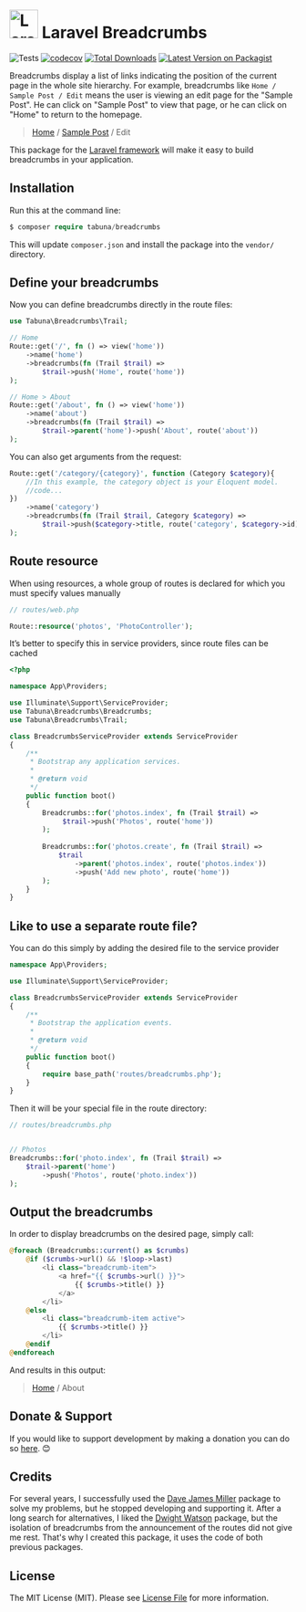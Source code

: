 # <img src="https://raw.githubusercontent.com/tabuna/breadcrumbs/master/logo.svg" width="50" height="50" alt="Laravel Breadcrumbs"> Laravel Breadcrumbs

![Tests](https://github.com/tabuna/breadcrumbs/workflows/run-tests/badge.svg)
[![codecov](https://codecov.io/gh/tabuna/breadcrumbs/branch/master/graph/badge.svg)](https://codecov.io/gh/tabuna/breadcrumbs)
[![Total Downloads](https://img.shields.io/packagist/dt/tabuna/breadcrumbs.svg)](https://packagist.org/packages/tabuna/breadcrumbs)
[![Latest Version on Packagist](https://img.shields.io/packagist/v/tabuna/breadcrumbs.svg)](https://packagist.org/packages/tabuna/breadcrumbs)

Breadcrumbs display a list of links indicating the position of the current page in the whole site hierarchy. For example, breadcrumbs like `Home / Sample Post / Edit`
means the user is viewing an edit page for the "Sample Post". He can click on "Sample Post" to view that page, or he can click on "Home" to return to the homepage.

> [Home](#) / [Sample Post](#) / Edit

This package for the [Laravel framework](https://laravel.com/) will make it easy to build breadcrumbs in your application.

## Installation

Run this at the command line:
```php
$ composer require tabuna/breadcrumbs
```
This will update `composer.json` and install the package into the `vendor/` directory.

## Define your breadcrumbs

Now you can define breadcrumbs directly in the route files:

```php
use Tabuna\Breadcrumbs\Trail;

// Home
Route::get('/', fn () => view('home'))
    ->name('home')
    ->breadcrumbs(fn (Trail $trail) =>
        $trail->push('Home', route('home'))
);

// Home > About
Route::get('/about', fn () => view('home'))
    ->name('about')
    ->breadcrumbs(fn (Trail $trail) =>
        $trail->parent('home')->push('About', route('about'))
);
```

You can also get arguments from the request:

```php
Route::get('/category/{category}', function (Category $category){
    //In this example, the category object is your Eloquent model.
    //code...
})
    ->name('category')
    ->breadcrumbs(fn (Trail $trail, Category $category) =>
        $trail->push($category->title, route('category', $category->id))
);
```

## Route resource

When using resources, a whole group of routes is declared for which you must specify values manually

```php
// routes/web.php

Route::resource('photos', 'PhotoController');
````

It’s better to specify this in service providers, since route files can be cached

```php
<?php

namespace App\Providers;

use Illuminate\Support\ServiceProvider;
use Tabuna\Breadcrumbs\Breadcrumbs;
use Tabuna\Breadcrumbs\Trail;

class BreadcrumbsServiceProvider extends ServiceProvider
{
    /**
     * Bootstrap any application services.
     *
     * @return void
     */
    public function boot()
    {
        Breadcrumbs::for('photos.index', fn (Trail $trail) =>
             $trail->push('Photos', route('home'))
        );
        
        Breadcrumbs::for('photos.create', fn (Trail $trail) =>
            $trail
                ->parent('photos.index', route('photos.index'))
                ->push('Add new photo', route('home'))
        );
    }
}
```

## Like to use a separate route file?

You can do this simply by adding the desired file to the service provider

```php
namespace App\Providers;

use Illuminate\Support\ServiceProvider;

class BreadcrumbsServiceProvider extends ServiceProvider
{
    /**
     * Bootstrap the application events.
     *
     * @return void
     */
    public function boot()
    {
        require base_path('routes/breadcrumbs.php');
    }
}
```

Then it will be your special file in the route directory:

```php
// routes/breadcrumbs.php


// Photos
Breadcrumbs::for('photo.index', fn (Trail $trail) =>
    $trail->parent('home')
        ->push('Photos', route('photo.index'))
);
```


## Output the breadcrumbs

In order to display breadcrumbs on the desired page, simply call:

```php
@foreach (Breadcrumbs::current() as $crumbs)
    @if ($crumbs->url() && !$loop->last)
        <li class="breadcrumb-item">
            <a href="{{ $crumbs->url() }}">
                {{ $crumbs->title() }}
            </a>
        </li>
    @else
        <li class="breadcrumb-item active">
            {{ $crumbs->title() }}
        </li>
    @endif
@endforeach
```

And results in this output:

> [Home](#) / About


## Donate & Support

If you would like to support development by making a donation you can do so [here](https://www.paypal.me/tabuna/10usd). &#x1F60A;


## Credits

For several years, I successfully used the [Dave James Miller](https://github.com/davejamesmiller/laravel-breadcrumbs) package to solve my problems, but he stopped developing and supporting it. After a long search for alternatives, I liked the [Dwight Watson](https://github.com/dwightwatson) package, but the isolation of breadcrumbs from the announcement of the routes did not give me rest. That's why I created this package, it uses the code of both previous packages.

## License

The MIT License (MIT). Please see [License File](LICENSE) for more information.
